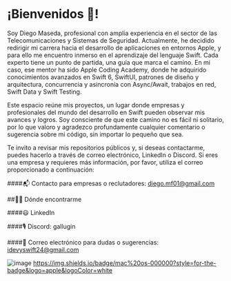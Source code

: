 # ¡Bienvenidos 👋!

Soy Diego Maseda, profesional con amplia experiencia en el sector de las Telecomunicaciones y Sistemas de Seguridad. Actualmente, he decidido redirigir mi carrera hacia el desarrollo de aplicaciones en entornos Apple, y para ello me encuentro inmerso en el aprendizaje del lenguaje Swift. Cada experto tiene un punto de partida, una guía que marca el camino. En mi caso, ese mentor ha sido Apple Coding Academy, donde he adquirido conocimientos avanzados en Swift 6, SwiftUI, patrones de diseño y arquitectura, concurrencia y asincronía con Async/Await, trabajos en red, Swift Data y Swift Testing.

Este espacio reúne mis proyectos, un lugar donde empresas y profesionales del mundo del desarrollo en Swift pueden observar mis avances y logros. Soy consciente de que este camino no es fácil ni solitario, por lo que valoro y agradezco profundamente cualquier comentario o sugerencia sobre mi código, sin importar lo pequeño que sea.

Te invito a revisar mis repositorios públicos y, si deseas contactarme, puedes hacerlo a través de correo electrónico, LinkedIn o Discord. Si eres una empresa y requieres más información, por favor, utiliza el correo proporcionado a continuación:

####📬 Contacto para empresas o reclutadores: diego.mf01@gmail.com

##👨‍💻 Dónde encontrarme

####😃 LinkedIn

####🎙️ Discord: gallugin

####🤝 Correo electrónico para dudas o sugerencias: idevyswift24@gmail.com

![image]({https://img.shields.io/badge/mac%20os-000000?style=for-the-badge&logo=apple&logoColor=white})
https://img.shields.io/badge/mac%20os-000000?style=for-the-badge&logo=apple&logoColor=white

